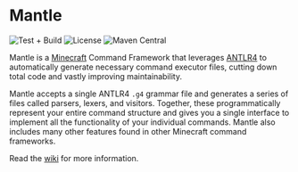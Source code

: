 # Mantle

![Test + Build](https://github.com/whimxiqal/mantle/actions/workflows/build.yml/badge.svg)
![License](https://img.shields.io/github/license/whimxiqal/mantle)
![Maven Central](https://img.shields.io/maven-central/v/net.whimxiqal.mantle/common?color=green)

Mantle is a [Minecraft](https://www.minecraft.net) Command Framework that leverages [ANTLR4](https://github.com/antlr/antlr4) to automatically generate necessary command executor files, cutting down total code and vastly improving maintainability.

Mantle accepts a single ANTLR4 `.g4` grammar file and generates a series of files called parsers, lexers, and visitors. Together, these programmatically represent your entire command structure and gives you a single interface to implement all the functionality of your individual commands. Mantle also includes many other features found in other Minecraft command frameworks.

Read the [wiki](https://github.com/whimxiqal/mantle/wiki) for more information.